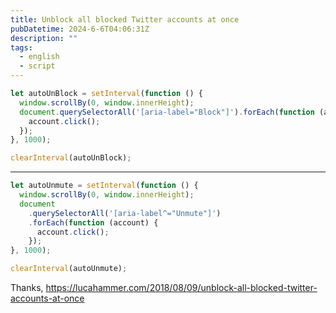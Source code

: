 ```yaml
---
title: Unblock all blocked Twitter accounts at once
pubDatetime: 2024-6-6T04:06:31Z
description: ""
tags:
  - english
  - script
---
```


```js
let autoUnBlock = setInterval(function () {
  window.scrollBy(0, window.innerHeight);
  document.querySelectorAll('[aria-label="Block"]').forEach(function (account) {
    account.click();
  });
}, 1000);
```

```js
clearInterval(autoUnBlock);
```

---

```js
let autoUnmute = setInterval(function () {
  window.scrollBy(0, window.innerHeight);
  document
    .querySelectorAll('[aria-label^="Unmute"]')
    .forEach(function (account) {
      account.click();
    });
}, 1000);
```

```js
clearInterval(autoUnmute);
```

Thanks, https://lucahammer.com/2018/08/09/unblock-all-blocked-twitter-accounts-at-once
